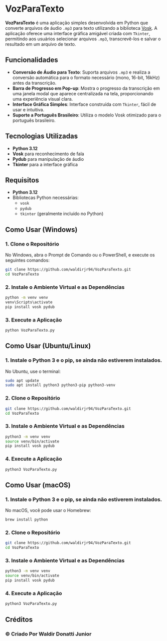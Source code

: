 # VozParaTexto

**VozParaTexto** é uma aplicação simples desenvolvida em Python que converte arquivos de áudio `.mp3` para texto utilizando a biblioteca [Vosk](https://alphacephei.com/vosk/). A aplicação oferece uma interface gráfica amigável criada com `Tkinter`, permitindo aos usuários selecionar arquivos `.mp3`, transcrevê-los e salvar o resultado em um arquivo de texto.

## Funcionalidades

- **Conversão de Áudio para Texto**: Suporta arquivos `.mp3` e realiza a conversão automática para o formato necessário (mono, 16-bit, 16kHz) antes da transcrição.
- **Barra de Progresso em Pop-up**: Mostra o progresso da transcrição em uma janela modal que aparece centralizada na tela, proporcionando uma experiência visual clara.
- **Interface Gráfica Simples**: Interface construída com `Tkinter`, fácil de usar e intuitiva.
- **Suporte a Português Brasileiro**: Utiliza o modelo Vosk otimizado para o português brasileiro.

## Tecnologias Utilizadas

- **Python 3.12**
- **Vosk** para reconhecimento de fala
- **Pydub** para manipulação de áudio
- **Tkinter** para a interface gráfica

## Requisitos

- **Python 3.12**
- Bibliotecas Python necessárias:
  - `vosk`
  - `pydub`
  - `tkinter` (geralmente incluído no Python)

## Como Usar (Windows)

### 1. Clone o Repositório

No Windows, abra o Prompt de Comando ou o PowerShell, e execute os seguintes comandos:

```bash
git clone https://github.com/waldirjr94/VozParaTexto.git
cd VozParaTexto
```

### 2. Instale o Ambiente Virtual e as Dependências
```bash
python -m venv venv
venv\Scripts\activate
pip install vosk pydub
```

### 3. Execute a Aplicação
```bash
python VozParaTexto.py
```

## Como Usar (Ubuntu/Linux)

### 1. Instale o Python 3 e o pip, se ainda não estiverem instalados.

No Ubuntu, use o terminal:

```bash
sudo apt update
sudo apt install python3 python3-pip python3-venv
```

### 2. Clone o Repositório
```bash
git clone https://github.com/waldirjr94/VozParaTexto.git
cd VozParaTexto
```

### 3. Instale o Ambiente Virtual e as Dependências
```bash
python3 -m venv venv
source venv/bin/activate
pip install vosk pydub
```

### 4. Execute a Aplicação
```bash
python3 VozParaTexto.py
```

## Como Usar (macOS)

### 1. Instale o Python 3 e o pip, se ainda não estiverem instalados.

No macOS, você pode usar o Homebrew:

```bash
brew install python
```

### 2. Clone o Repositório
```bash
git clone https://github.com/waldirjr94/VozParaTexto.git
cd VozParaTexto
```

### 3. Instale o Ambiente Virtual e as Dependências
```bash
python3 -m venv venv
source venv/bin/activate
pip install vosk pydub
```

### 4. Execute a Aplicação
```bash
python3 VozParaTexto.py
```

## Créditos
### © Criado Por Waldir Donatti Junior
